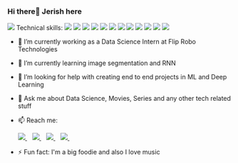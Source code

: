 ### Hi there👋 Jerish here

<img src="https://github-readme-stats.vercel.app/api?username=Jerish7&&show_icons=true&title_color=ffffff&icon_color=bb2acf&text_color=daf7dc&bg_color=151515" />  
Technical skills:            
          <img src="https://img.shields.io/badge/Python-FFD43B?style=for-the-badge&logo=python&logoColor=darkgreen" />
          <img src="https://img.shields.io/badge/HTML5-E34F26?style=for-the-badge&logo=html5&logoColor=white" />
          <img src="https://img.shields.io/badge/Java-ED8B00?style=for-the-badge&logo=java&logoColor=white" />
          <img src="https://img.shields.io/badge/Numpy-777BB4?style=for-the-badge&logo=numpy&logoColor=white" />
          <img src="https://img.shields.io/badge/Pandas-2C2D72?style=for-the-badge&logo=pandas&logoColor=white" />
          <img src="https://img.shields.io/badge/TensorFlow-FF6F00?style=for-the-badge&logo=TensorFlow&logoColor=white" />
          <img src="https://img.shields.io/badge/scikit_learn-F7931E?style=for-the-badge&logo=scikit-learn&logoColor=white" />
          <img src="https://img.shields.io/badge/Keras-D00000?style=for-the-badge&logo=Keras&logoColor=white" />
          <img src="https://img.shields.io/badge/OpenCV-27338e?style=for-the-badge&logo=OpenCV&logoColor=white" />
          <img src="https://img.shields.io/badge/MySQL-00000F?style=for-the-badge&logo=mysql&logoColor=white" />
          <img src="https://img.shields.io/badge/Jupyter-F37626.svg?&style=for-the-badge&logo=Jupyter&logoColor=white" />
          <img src="https://img.shields.io/badge/Flask-000000?style=for-the-badge&logo=flask&logoColor=white" />        
          
- 🔭 I’m currently working as a Data Science Intern at Flip Robo Technologies

- 🌱 I’m currently learning image segmentation and RNN

- 🤔 I’m looking for help with creating end to end projects in ML and Deep Learning

- 💬 Ask me about Data Science, Movies, Series and any other tech related stuff

- 📫 Reach me:

  <a href="https://www.linkedin.com/in/jerish-b/">
    <img src="https://img.shields.io/badge/linkedin-%230077B5.svg?&style=for-the-badge&logo=linkedin&logoColor=white" />
  </a>&nbsp;&nbsp;
  <a href="https://instagram.com/_jerish_71197_">
    <img src="https://img.shields.io/badge/instagram-%23E4405F.svg?&style=for-the-badge&logo=instagram&logoColor=white" />        
  </a>&nbsp;&nbsp;
  <a href="https://mail.google.com/mail/u/0/?tab=rm&ogbl#inbox">
    <img src="https://img.shields.io/badge/Gmail-D14836?style=for-the-badge&logo=gmail&logoColor=white" />
   </a>&nbsp;&nbsp; 
  <a href="https://www.hackerrank.com/b_jerish">
    <img src="https://img.shields.io/badge/-Hackerrank-2EC866?style=for-the-badge&logo=HackerRank&logoColor=white" />
   </a>&nbsp;&nbsp;

- ⚡ Fun fact: I'm a big foodie and also I love music 

